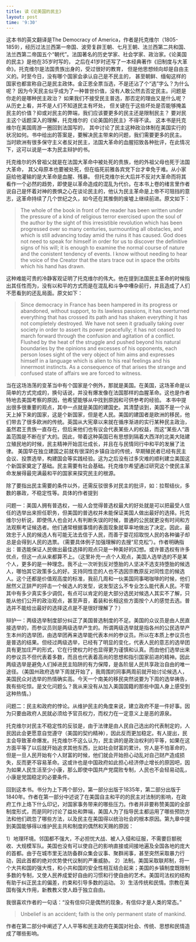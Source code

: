 ```yaml
---
title: 读《论美国的民主》
layout: post
time: '9:30'
---
```

<!--题记：试图一气呵成的把《论美国的民主》，《经济学原理》，《国富论》和《道德情操论》这几本书的书评写了，主要为了理清自己的思路。-->
<!--这些书不愧为经典，我花了大量时间力气阅读这几本书，得在每天黄金时段头脑清晰的时候读，否则难以理清书中逻辑。-->
<!--这些人的大脑是受到神的眷顾了么？怎么能写出这么精彩的东西？很长一段时间没有更新博客，因为在这一轮又一轮精彩如此的-->
<!--论证冲击下，我着实没有任何喘息的余地。同时为自己从09年开始向这个世界生产的垃圾文字感到抱歉，好在已经全部删了。现在开始更新，-->
<!--是因为我真的需要一个地方来理清这所有的东西，尝试过不同的方法，但都不是很成功。希望更新博客能够成为我细细回顾总结-->
<!--这些经典的动力。目标是每天或多或少都写一些书评，慢慢的将之前看过的好书在脑海中清理一下。-->

<!--2014-10-26 今晚的更新让我对书的初衷和时代背景有了更深的了解。希望在接下来的回顾总结中，能够进一步理清作者的论证思路。荟加油！： ）-->

<!--2014-10-27 接着整理下去。一晃又是一个小时。时间啊。-->

<!--2014-10-28 今天开始整理作者提出的民主的弊端，以及对此的辩护。时间啊。-->

这本书的英文翻译是The Democracy of America，作者是托克维尔（1805-1859），经历过法兰西第一帝国、波旁复辟王朝、七月王朝、法兰西第二共和国、法兰西第二帝国五个“朝代”。法国著名的历史学家、社会学家、政治家。《论美国的民主》是他在35岁时写的，
之后在41岁时还写了一本经典著作《旧制度与大革命》。托克维尔是法国贵族出身的，受过很好的教育，
但是他思想倾向却是自由主义的。时至今日，没有哪个国家会承认自己是不民主的，
甚至朝鲜、缅甸这样的国家也都宣称自己是民主政体。金正恩全票当选，不是还沾了个“选”字么？为什么呢？
因为今天民主似乎成为了一种普世价值，没有人敢公然去否定民主。问题是你走的是哪种民主政治？
如果我们不接受民主普选，那否定的理由又是什么呢？从历史上看，并不是人们不知道民主有坏处，
但关键在于这些坏处是否能够掩盖民主的价值？抑或对民主的弊端，我们应该要更多的民主还是限制民主？
要对民主这个话题深入的理解，托克维尔的《论美国的民主》不得不读。
这本书是托克维尔在美国周游一圈回到法国写的，
其中讨论了民主这种政治体制在美国实行的状况如何。书中给出的答案是，要解决民主带来的问题，我们需要更多的民主。
当时欧洲有很多保守主义者反对民主，法国大革命的血腥招致各种批评，在此情况下，这可以说是一本为民主辩护的书。

托克维尔的外曾祖父就是在法国大革命中被处死的贵族，他的外祖父母也死于法国大革命，
其父母原本也要被处死，但在临死前雅各宾党下台才幸免于难。从小家庭给他灌输的是大革命是血腥、残暴。
但托克维尔长大后并不反对大革命而将其看作一个必然的趋势，即使是以革命造成的混乱为代价。在本书上卷的绪言里作者说自己是怀着对神的畏惧之心在谈论民主的，他认为民主革命是上帝不可阻挡的意志，这革命持续了几个世纪之久，如今还在其推倒的废墟上继续前进。原文如下：
<blockquote>
The whole of the book in front of the reader has been written under the pressure of a kind of religious terror exercised upon the soul of the author by the sight of this irresistible revolution which has been progressed over so many centuries, surmounting all obstacles, and which is still advancing today amid the ruins it has caused. God does not need to speak for himself in order for us to discover the definitive signs of his will; it is enough to examine the normal course of nature and the conistent tendency of events. I know without needing to hear the voice of the Creator that the stars trace out in space the orbits which his hand has drawn.
</blockquote>

这种难能可贵的冷静客观证明了托克维尔的伟大。他在提到法国民主革命的时候指出其任性而为，没有以和平的方式而是在混乱和斗争中嘈杂前行，并且造成了人们不愿看到的还乱局面。原文如下：

<blockquote>
Since democracy in France has been hampered in its progress or abandoned, without support, to its
lawless passions, it has overturned everything that has crossed its path and has shaken everything it has not completely destroyed. We have not seen it gradually taking over society in order to assert its
power peacefully; it has not ceased to march forward through the confusion and agitation of a conflict.
Flushed by the heat of the struggle and pushed beyond his natural boundaries by the opinions and 
excesses of his opponents, each person loses sight of the very object of him aims and expresses
himself in a language which is alien to his real  feelings and his innermost instincts. As a consequence of that arises the strange and confused state of affairs we are forced to witness. 
</blockquote>

当在这场浩荡的变革当中有个国家是个例外，那就是美国。在美国，这场革命是以简单的方式完成的，换句话说，并没有爆发像在法国那样的血腥革命。这也是作者特地去美国考察的原因，他希望能够从中找到原因和可供参考的经验。
本书中提出很多很重要的观点，其中一点就是美国的建国史。其清楚谈到，美国不是一个从天上掉下来的国家，这是个新国家，但是老人民。美国的建国者是欧洲的移民，他们带去了很多欧洲的传统。英国从大宪章以来就在循序渐进的实行某种民主政治，虽然君王贵族一直存在，但后来他们也有议会代表某些人的权益，而这“某些人”涵盖范围是不断在扩大的。因此，带着这种英国已有思想到隔着大西洋的北美大陆建立殖民地的时候，民主精神开始茁壮成长，并且在与民情同行中和平的发展了法律。
美国早在独立建国之前就有很深的乡镇自治的传统，早期殖民者已经有民主会议、投票选举，构建国会等实践经验。这为之后没有过多灾难的顺利建立美国这个新国家奠定了基础。民主需要有社会基础。托克维尔希望通过研究这个使民主革命发展得最完满最和平的国家来探究民主的根源。
<!--，当托克维尔开始探讨民主的社会学基础的时候，他便成为了现代政治社会学之父。-->
除了要指出民主需要的条件以外，还需反驳很多对民主的批评，如：拉帮结伙，多数的暴政，不稳定性等。具体的作者提到

问题一：美国人拥有普选权，一般人会觉得普选权最大的好处就是可以把最受人信任的选举出来担任职务，但美国的普选权并未能保证美国人做出最好的选择。托克维尔分析说，即使伟人也会对人有判断失误的时候，普通的公民就更没有时间和方法观察考证候选者。他们通常根据事情的表面现象就草率地做出了决定。因此，最效忠于人民的候选人有可能无法去信于人民，而善于耍花招取悦人民的各种骗子却总是会得到人民的选票。（需要具体例子加强理解的去搜“尼克松”）。作者明确指出：普选能保证人民做出最佳选择的观点只是一种美好的幻想。或许普选权有许多优点，但这一点从来都算不上。（这里补充一点个人观点，美国人选举选的不是某个人，更多的是一种理念。我不止一次听到反对堕胎的人坚决不选支持堕胎的候选人，哪怕其它政策多么的好。支持同性恋的人也不选因宗教原反对同性恋的候选人。这个还都是价值观高度的标准，我前几周和一伙美国同事喝咖啡的时候，他们居然义正辞严的抨击一个候选人的发型，说发型这么不专业怎么能代表人民。不管其中有多少真实多少调侃，有点可以肯定的是大部分选民对候选人其实不了解，只能从他们公开的政治观点，甚至声音，着装和长相这些方面按个人的感觉去选。普选并不能给出最好的选择这点是不是很好理解了？）

辩护一：两级选举制度部分纠正了美国普选制度的不足。美国的众议员是由人民直接选举的，而参议员则是两级选举产生的。所谓两级选举就是指各州的公民选举产生本州的选举团，由选举团再来选举能代表本州的参议员。所以在本质上参议员也是普选的结果。但经过两级选举，已经有了明显的变化，代表人民的意志的选举团具有更加庄严的形式，它在行使权力时也显得更为谨慎和认真。而由他们选举出来的参议员不但代表着多数，而且也代表着高尚的思想和指引国家前进的精神。因此两级选举是避免人们掉进民主陷阱的有力保障，是各阶层人民共享政治自由的唯一途径。（美国州政府选举下周就开始了，我周围的同事两周前就开始讨论候选人，美国民众对选举的热情确实高。今天一个南美的移民突然说要为下周的选举祷告，我有些吃惊。是文化问题么？我从来没有从加入美国国籍的那些中国人身上感受到这种热情。）

问题二：民主和政府的悖论。从维护民主的角度来说，建立政府不是一件好事。因为只要由政府人民就必须给予官员权力，而权力在一定意义上是恶的源泉。

托克维尔对民主不稳定性的反驳是，由于法律是由人民自己选出的代表制定的，人民因此会更愿意自觉遵守（美国的契约精神），因此反而更加稳定。有人提出，民主会导致革命爆发。托克维尔不这么认为，民主讲的是政治权利的平等，如果在这方面平等了以后就开始追求其他东西，比如社会财富的累计。穷人是不怕革命的，但是一旦人民开始有个人财富的时候，他们就会开始担心动乱对自己财产造成损失，反而更不容易革命。这或许也是中国政府如此担心经济停止增长的原因吧，因为如果人民生活至少小康，那么即使中国共产党腐败专制，人民也不会轻易动乱，小康是党国稳定的必要条件。

回到这本书。书分为上下两个部分。第一部分出版于1835年，第二部分出版于1840年。作者在第一部分中述说了在美国自主和平的的民主对法制的影响，在政府工作上烙下什么印记，对国家事务带来的哪些压力。作者并非要称赞美国的全部制度形式，而是同时讨论了益处和弊端，美国人为了指导民主都运用了哪些预防方法和他们疏忽了哪些方法，以及民主在美国得以统治社会的根本原因。第九章中提到美国能够得以维护民主共和制度的偶然和天赐的原因：

1）地理环境。邻国都不强大，不必担忧大战、被人入侵和征服，不需要巨额税收、大规模军队。美国也没有可以使自己的影响直接或间接地遍及全国各地的庞大的首都。由于在城市里无法防备群众集会议事、聚群闹事，甚至突然采取暴力行动，因此首都的绝对优势使代议制的严重威胁。
2）法制。美国采取联邦制，将一个大共和国的强大性，和小共和国的安全性相互结合起来；美国的乡镇制度既限制多数的专制，又使人民养成爱好自由的习惯和行使自由的艺术。美国司法权的结构有助于纠正民主的偏差，约束和引导多数的运动。
3）生活传统和民情。宗教在美国有强大作用，新教教义使人趋于独立自由。

我很喜欢作者的一句话：“没有信仰只是偶然的现象，有信仰才是人类的常态。”
<blockquote>
Unbelief is an accident; faith is the only permanent state of mankind.
</blockquote>

作者在第二部分中阐述了人人平等和民主政府在美国对社会、传统、思想和民情造成了哪些影响。
<!-- 100多年前出版的书籍《旧制度与大革命》在今天能够翻译成中文，而且受到广泛的关注当然有他的道理，那么本书的中文译本是在1992年出版的，那么由冯唐先生翻译，由桂玉芳和张芝联两位老先生做的校对，张芝联是中国有名的研究法国历史的学者，他写得序言，这个序言本身有助于我们了解托克维尔这本《旧制度与大革命》，那么译者就张芝联先生说，他说托克维尔他开宗就这样说，他写这本书他是关于法国革命的研究，而不是一部法国的大革命，我们知道法国大革命是欧洲历史上最大的一场革命，他对人类社会都有很大不一样，比方说中国革命，中国革命受到的影响一个是来自俄罗斯的十月革命，另一个就是法国的大革命，所以为什么会产生法国大革命，这确实是一个非常令人感兴趣的一个话题。
那么在这本书里面托克维尔对于法国大革命的主要论点可以分成这样几点，第一就是1789年法国大革命是迄今为止最伟大最激烈的革命，他代表法国的青春、热情、自豪、慷慨和真诚的年代，那么第二，法国大革命他是一件长期工作的最后完成，即使他没有发生古老的社会建筑同样也会倒塌，但是法国革命的业绩他是以突然的方式完成了需要长时期才能一点一滴完成的事情，就他的这个突然性，第三，法国革命呈现出了绝对性，但是又呈现出了连续性和反复性，那么然后第四，也是很重要的就涉及到了专制自由和平等，这三者之间关系的问题。
这方面书里面都有很多的叙述，那么我想张芝联先生还指出他说托克维尔的着作在1870年之后被冷落了七八十年，近几十年来在西方突然走运，这不是偶然的，因为保守的自由主义的思想抬头，托克维尔的政治观点重新受到了重视，我们知道托克维尔在中国也越来越受到重视，因为我知道中译本不仅中国内地有好几个中译本，在香港也有中译本，台湾也有中译本出现，可见两岸三地的中国人都很重视这本书的作用，因为这本书可以让我们有很深入的思考，比方这个书里面有些非常发人深省的观点，特别是我们看到像书里面说的，为什么在第四章就是路易十六统治时期他是旧君主制最繁荣的时期，何以繁荣反而加速了大革命的到来。
本来人们认为革命往往是在人民处于水深火热民不聊生的时候发生的，不是的，法国大革命的发生恰恰是在繁荣的时候，所以革命的发生并非总是因为人们的处境越来越坏，最经常的情况就是一向毫无怨言，仿佛若无其事的忍受着最难以忍受的法律的人民，一旦法律压力减轻他们就会猛力的把他抛弃，被革命摧毁的政府几乎总是比他前面的那个政权更好，而且经验告诉我们对于一个坏政府来说最危险的时刻通常就是他开始改革的时刻，只有伟大天才才能够拯救一位着手救济长期受压迫的臣民的君主。
这是非常有意思的观点，那么同时本书他说了，他说一场浩劫怎么样才能够避免呢，一方面是一个民族，他说就是法兰西民族，一方面是一个民族，其中发财的欲望每时每刻都在膨胀，全民都想发财，每一个老百姓都想发财，但是另一方面是一个政府，他不断的刺激这种新的热情，不断的从中作梗，点燃了又把他扑灭，就这样从两方面促使了自己的毁灭，这就是法国大革命，当时法国的国王所推行的政策，为什么在法国最繁荣的时候结果却爆发了大革命，本书的第五章也很有意思，他说为什么减轻人民的负担结果人民反而被激怒了，这里面举了很多具体的例子，那么我也注意到在中国的学者当中近年来有关托克维尔这本名着也引起了广泛的讨论。
那么其中我比较欣赏的是荣建先生的观点，荣建先生他认为从托克维尔这本书当中他有一些新的观点，那么我在这里跟大家分享的是这样的几个点，第一，那么革命是专制条件下解决权利更替的唯一的方式，因为专制的条件下他不可能有民主的，不可能有和平的方式让权利来更替，那么结果就是采取了革命的方式，那么对于法国大革命来说这点是非常明显的，其实不光说法国大革命，甚至我们看俄罗斯的大革命中国的大革命，中国的革命都有同样的特点，第二，就是以法国的情况来看，中央集权体制下的革命他不是彻底的粉碎旧的体制，而是在旧体制的废墟上建立起来的一个新的更完善而且也是更合理的一个专制的体制。
那么荣建先生他在谈到托克维尔的这本书谈到革命和他土壤的问题的时候，也有这样一个相当精采的一个叙述，他说专制制度他既是革命的土壤，但是他也是革命的葬身之地，所以荣建先生也特别注意到就是中国从90年代改革开放以来，特别经过了社会的激烈的动荡之后，人们普遍认识到必须要告别革命，那么在这种情况下我们看一看一百多年前的当时还说还是一位法国年轻的学者所写的《旧制度与大革命》，他为什么在中国会广泛引起人们的关注，因为人们从托克维尔对法国大革命产生的土壤和原因的研究当中可以看到我们说的，就是可以古为今用也可以洋为中用。
-->
